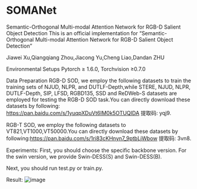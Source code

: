 # SOMANet
Semantic-Orthogonal Multi-modal Attention Network for RGB-D Salient Object Detection
This is an official implementation for “Semantic-Orthogonal Multi-modal Attention Network for RGB-D Salient Object Detection”


Jiawei Xu,Qiangqiang Zhou,Jiacong Yu,Cheng Liao,Dandan ZHU


Environmental Setups
Pytorch ≥ 1.6.0, Torchvision ≥0.7.0

Data Preparation
 RGB-D SOD, we employ the following datasets to train the training sets of NJUD, NLPR, and DUTLF-Depth,while STERE, NJUD, NLPR, DUTLF-Depth, SIP, LFSD, RGBD135, SSD and ReDWeb-S datasets are employed for testing the RGB-D SOD task.You can directly download these datasets by following: https://pan.baidu.com/s/1yuqpXDuVt6IM0k5OTUQIDA 提取码: yqj9.


RGB-T SOD, we employ the following datasets to VT821,VT1000,VT50000.You can directly download these datasets by following:https://pan.baidu.com/s/1ri83cKHnyn7_9ptbLjWbow 提取码: 3vn8.

Experiments:
 First, you should choose the specific backbone version. For the swin version, we provide Swin-DESS(S) and Swin-DESS(B).

 Next, you should run test.py or train.py.


Result:
![image](https://github.com/user-attachments/assets/137977bd-dba9-43c5-8fe5-79e8a12a4efb)




